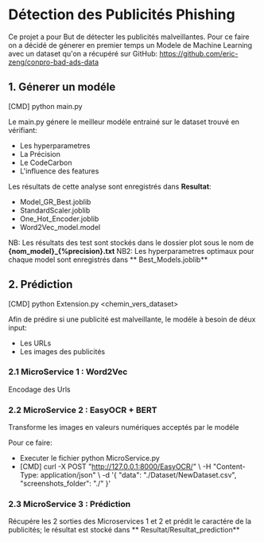 # Détection des Publicités Phishing

Ce projet a pour But de détecter les publicités malveillantes. Pour ce faire on a décidé de génerer en premier temps un Modele de Machine Learning avec un dataset qu'on a récupéré sur GitHub: 
https://github.com/eric-zeng/conpro-bad-ads-data

## 1. Génerer un modéle

[CMD] python main.py

Le main.py génere le meilleur modéle entrainé sur le dataset trouvé en vérifiant:
  - Les hyperparametres
  - La Précision
  - Le CodeCarbon
  - L'influence des features

Les résultats de cette analyse sont enregistrés dans **Resultat**: 
  - Model_GR_Best.joblib
  - StandardScaler.joblib
  - One_Hot_Encoder.joblib
  - Word2Vec_model.model

NB: Les résultats des test sont stockés dans le dossier plot sous le nom de **{nom_model}_{%precision}.txt**
NB2: Les hyperparametres optimaux pour chaque model sont enregistrés dans ** Best_Models.joblib**

## 2. Prédiction
[CMD] python Extension.py <chemin_vers_dataset>

Afin de prédire si une publicité est malveillante, le modéle à besoin de déux input:
  - Les URLs
  - Les images des publicités
    
### 2.1 MicroService 1 : Word2Vec

Encodage des Urls 

### 2.2 MicroService 2 : EasyOCR + BERT

Transforme les images en valeurs numériques acceptés par le modéle

Pour ce faire: 
  - Executer le fichier python MicroService.py
  - [CMD] curl -X POST "http://127.0.0.1:8000/EasyOCR/" \ -H "Content-Type: application/json" \ -d '{
  "data": "./Dataset/NewDataset.csv",
  "screenshots_folder": "./"
}'

### 2.3 MicroService 3 : Prédiction

Récupére les 2 sorties des Microservices 1 et 2 et prédit le caractére de la publicités; le résultat est stocké dans ** Resultat/Resultat_prediction**
